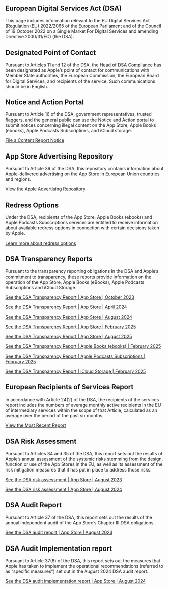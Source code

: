 European Digital Services Act (DSA)
-----------------------------------

This page includes information relevant to the EU Digital Services Act (Regulation (EU) 2022/2065 of the European Parliament and of the Council of 19 October 2022 on a Single Market For Digital Services and amending Directive 2000/31/EC) (the DSA).

Designated Point of Contact
---------------------------

Pursuant to Articles 11 and 12 of the DSA, the [Head of DSA Compliance](mailto:dsacompliance@apple.com) has been designated as Apple’s point of contact for communications with Member State authorities, the European Commission, the European Board for Digital Services, and recipients of the service. Such communications should be in English.

Notice and Action Portal
------------------------

Pursuant to Article 16 of the DSA, government representatives, trusted flaggers, and the general public can use the Notice and Action portal to submit notices concerning illegal content on the App Store, Apple Books (ebooks), Apple Podcasts Subscriptions, and iCloud storage.

[File a Content Report Notice](https://contentreports.apple.com/)

App Store Advertising Repository
--------------------------------

Pursuant to Article 39 of the DSA, this repository contains information about Apple-delivered advertising on the App Store in European Union countries and regions.

[View the Apple Advertising Repository](https://adrepository.apple.com/)

Redress Options
---------------

Under the DSA, recipients of the App Store, Apple Books (ebooks) and Apple Podcasts Subscriptions services are entitled to receive information about available redress options in connection with certain decisions taken by Apple.

[Learn more about redress options](https://www.apple.com/legal/dsa/redress-options.html)

DSA Transparency Reports
------------------------

Pursuant to the transparency reporting obligations in the DSA and Apple’s commitment to transparency, these reports provide information on the operation of the App Store, Apple Books (eBooks), Apple Podcasts Subscriptions and iCloud Storage.

[See the DSA Transparency Report | App Store | October 2023](https://www.apple.com/legal/dsa/transparency/eu/app-store/2310/)

[See the DSA Transparency Report | App Store | April 2024](https://www.apple.com/legal/dsa/transparency/eu/app-store/2404/)

[See the DSA Transparency Report | App Store | August 2024](https://www.apple.com/legal/dsa/transparency/eu/app-store/2408/)

[See the DSA Transparency Report | App Store | February 2025](https://www.apple.com/legal/dsa/transparency/eu/app-store/2502/)

[See the DSA Transparency Report | App Store | August 2025](https://www.apple.com/legal/dsa/transparency/eu/app-store/2508/)

[See the DSA Transparency Report | Apple Books (ebooks) | February 2025](https://www.apple.com/legal/dsa/transparency/eu/books/2502/)

[See the DSA Transparency Report | Apple Podcasts Subscriptions | February 2025](https://www.apple.com/legal/dsa/transparency/eu/podcasts/2502/)

[See the DSA Transparency Report | iCloud Storage | February 2025](https://www.apple.com/legal/dsa/transparency/eu/icloud/2502/)

European Recipients of Services Report
--------------------------------------

In accordance with Article 24(2) of the DSA, the recipients of the services report includes the numbers of average monthly active recipients in the EU of intermediary services within the scope of that Article, calculated as an average over the period of the past six months.

[View the Most Recent Report](https://www.apple.com/legal/more-resources/dsa/ww/)

DSA Risk Assessment
-------------------

Pursuant to Articles 34 and 35 of the DSA, this report sets out the results of Apple’s annual assessment of the systemic risks stemming from the design, function or use of the App Stores in the EU, as well as its assessment of the risk mitigation measures that it has put in place to address those risks.

[See the DSA risk assessment | App Store | August 2023](https://www.apple.com/legal/dsa/20232808_app-store_risk-assessment-report_non-confidential.pdf)

[See the DSA risk assessment | App Store | August 2024](https://www.apple.com/legal/dsa/20241212_app-store_risk-assessment-report_non-confidential.pdf)

DSA Audit Report
----------------

Pursuant to Article 37 of the DSA, this report sets out the results of the annual independent audit of the App Store’s Chapter III DSA obligations.

[See the DSA audit report | App Store | August 2024](https://www.apple.com/legal/dsa/20242708_app-store_reasonable-assurance-report_non-confidential.pdf)

DSA Audit Implementation report
-------------------------------

Pursuant to Article 37(6) of the DSA, this report sets out the measures that Apple has taken to implement the operational recommendations (referred to as “specific measures”) set out in the August 2024 DSA audit report.

[See the DSA audit implementation report | App Store | August 2024](https://www.apple.com/legal/dsa/20242708_app-store_audit-implementation-report_non-confidential.pdf)